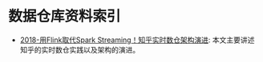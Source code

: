 # 数据仓库资料索引

- [2018-用Flink取代Spark Streaming！知乎实时数仓架构演进](https://mp.weixin.qq.com/s/e8lsGyl8oVtfg6HhXyIe4A): 本文主要讲述知乎的实时数仓实践以及架构的演进。